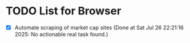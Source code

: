 # TODO List for Browser

- [x] Automate scraping of market cap sites  (Done at Sat Jul 26 22:21:16 2025: No actionable real task found.)